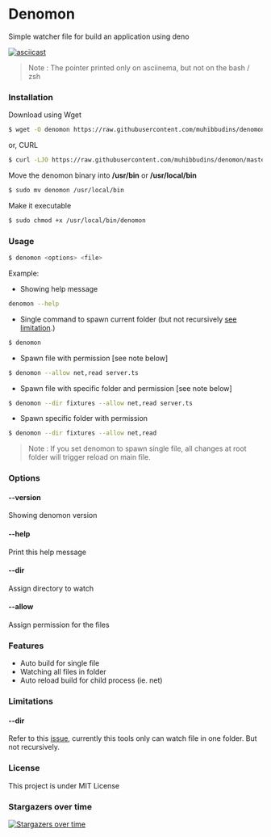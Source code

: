 # Denomon

Simple watcher file for build an application using deno

[![asciicast](https://asciinema.org/a/kkoeCdKB5bKgCLY7XzHsmbFZy.png)](https://asciinema.org/a/kkoeCdKB5bKgCLY7XzHsmbFZy)

> Note : The pointer printed only on asciinema, but not on the bash / zsh

### Installation

Download using Wget

```bash
$ wget -O denomon https://raw.githubusercontent.com/muhibbudins/denomon/master/install.sh | sh
```

or, CURL
```bash
$ curl -LJO https://raw.githubusercontent.com/muhibbudins/denomon/master/install.sh | sh
```

Move the denomon binary into **/usr/bin** or **/usr/local/bin**

```bash
$ sudo mv denomon /usr/local/bin
```

Make it executable

```bash
$ sudo chmod +x /usr/local/bin/denomon
```

### Usage

```bash
$ denomon <options> <file>
```

Example:

- Showing help message

```bash
denomon --help
```

- Single command to spawn current folder (but not recursively [see limitation](https://github.com/muhibbudins/denomon#limitations).)

```bash
$ denomon
```

- Spawn file with permission [see note below]

```bash
$ denomon --allow net,read server.ts
```

- Spawn file with specific folder and permission [see note below]

```bash
$ denomon --dir fixtures --allow net,read server.ts
```

- Spawn specific folder with permission

```bash
$ denomon --dir fixtures --allow net,read
```

> Note : If you set denomon to spawn single file, all changes at root folder will trigger reload on main file.


### Options

#### --version

Showing denomon version

#### --help

Print this help message

#### --dir

Assign directory to watch

#### --allow

Assign permission for the files

### Features

- Auto build for single file
- Watching all files in folder
- Auto reload build for child process (ie. net)

### Limitations

#### --dir

Refer to this [issue](https://github.com/fsnotify/fsnotify/issues/18), currently this tools only can watch file in one folder. But not recursively.

### License

This project is under MIT License

### Stargazers over time

[![Stargazers over time](https://starchart.cc/muhibbudins/denomon.svg)](https://starchart.cc/muhibbudins/denomon)
      